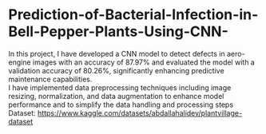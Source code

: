 # Prediction-of-Bacterial-Infection-in-Bell-Pepper-Plants-Using-CNN-
In this project, I have developed a CNN model to detect defects in aero-engine images with an accuracy of 87.97% and evaluated the model with a validation accuracy of 80.26%, significantly enhancing predictive maintenance capabilities.                                   
I have implemented data preprocessing techniques including image resizing, normalization, and data augmentation to enhance model performance and to simplify the data handling and processing steps                                                           
Dataset: https://www.kaggle.com/datasets/abdallahalidev/plantvillage-dataset
